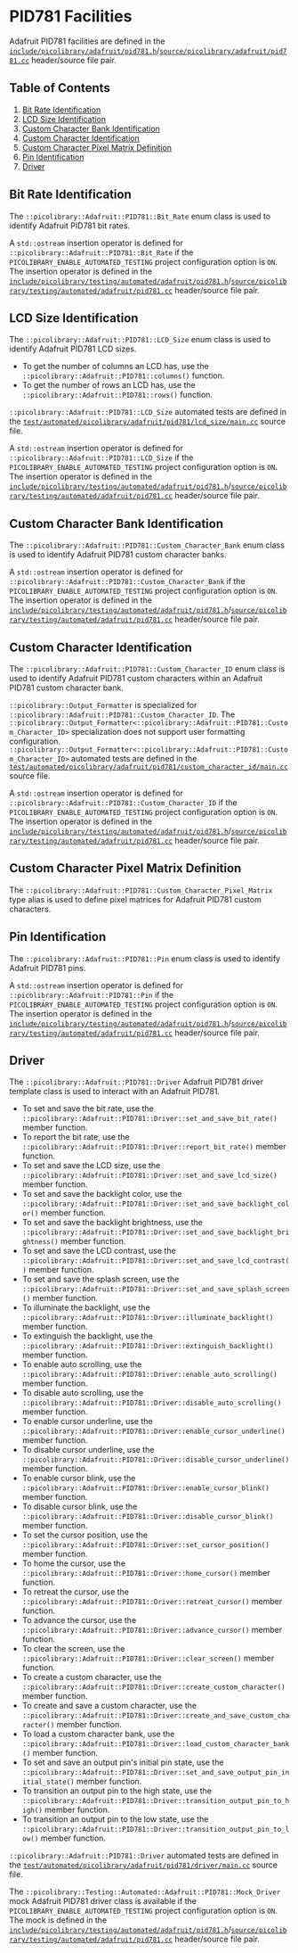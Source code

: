 # PID781 Facilities
Adafruit PID781 facilities are defined in the
[`include/picolibrary/adafruit/pid781.h`](https://github.com/apcountryman/picolibrary/blob/main/include/picolibrary/adafruit/pid781.h)/[`source/picolibrary/adafruit/pid781.cc`](https://github.com/apcountryman/picolibrary/blob/main/source/picolibrary/adafruit/pid781.cc)
header/source file pair.

## Table of Contents
1. [Bit Rate Identification](#bit-rate-identification)
1. [LCD Size Identification](#lcd-size-identification)
1. [Custom Character Bank Identification](#custom-character-bank-identification)
1. [Custom Character Identification](#custom-character-identification)
1. [Custom Character Pixel Matrix Definition](#custom-character-pixel-matrix-definition)
1. [Pin Identification](#pin-identification)
1. [Driver](#driver)

## Bit Rate Identification
The `::picolibrary::Adafruit::PID781::Bit_Rate` enum class is used to identify Adafruit
PID781 bit rates.

A `std::ostream` insertion operator is defined for
`::picolibrary::Adafruit::PID781::Bit_Rate` if the `PICOLIBRARY_ENABLE_AUTOMATED_TESTING`
project configuration option is `ON`.
The insertion operator is defined in the
[`include/picolibrary/testing/automated/adafruit/pid781.h`](https://github.com/apcountryman/picolibrary/blob/main/include/picolibrary/testing/automated/adafruit/pid781.h)/[`source/picolibrary/testing/automated/adafruit/pid781.cc`](https://github.com/apcountryman/picolibrary/blob/main/source/picolibrary/testing/automated/adafruit/pid781.cc)
header/source file pair.

## LCD Size Identification
The `::picolibrary::Adafruit::PID781::LCD_Size` enum class is used to identify Adafruit
PID781 LCD sizes.
- To get the number of columns an LCD has, use the
  `::picolibrary::Adafruit::PID781::columns()` function.
- To get the number of rows an LCD has, use the `::picolibrary::Adafruit::PID781::rows()`
  function.

`::picolibrary::Adafruit::PID781::LCD_Size` automated tests are defined in the
[`test/automated/picolibrary/adafruit/pid781/lcd_size/main.cc`](https://github.com/apcountryman/picolibrary/blob/main/test/automated/picolibrary/adafruit/pid781/lcd_size/main.cc)
source file.

A `std::ostream` insertion operator is defined for
`::picolibrary::Adafruit::PID781::LCD_Size` if the `PICOLIBRARY_ENABLE_AUTOMATED_TESTING`
project configuration option is `ON`.
The insertion operator is defined in the
[`include/picolibrary/testing/automated/adafruit/pid781.h`](https://github.com/apcountryman/picolibrary/blob/main/include/picolibrary/testing/automated/adafruit/pid781.h)/[`source/picolibrary/testing/automated/adafruit/pid781.cc`](https://github.com/apcountryman/picolibrary/blob/main/source/picolibrary/testing/automated/adafruit/pid781.cc)
header/source file pair.

## Custom Character Bank Identification
The `::picolibrary::Adafruit::PID781::Custom_Character_Bank` enum class is used to
identify Adafruit PID781 custom character banks.

A `std::ostream` insertion operator is defined for
`::picolibrary::Adafruit::PID781::Custom_Character_Bank` if the
`PICOLIBRARY_ENABLE_AUTOMATED_TESTING` project configuration option is `ON`.
The insertion operator is defined in the
[`include/picolibrary/testing/automated/adafruit/pid781.h`](https://github.com/apcountryman/picolibrary/blob/main/include/picolibrary/testing/automated/adafruit/pid781.h)/[`source/picolibrary/testing/automated/adafruit/pid781.cc`](https://github.com/apcountryman/picolibrary/blob/main/source/picolibrary/testing/automated/adafruit/pid781.cc)
header/source file pair.

## Custom Character Identification
The `::picolibrary::Adafruit::PID781::Custom_Character_ID` enum class is used to identify
Adafruit PID781 custom characters within an Adafruit PID781 custom character bank.

`::picolibrary::Output_Formatter` is specialized for
`::picolibrary::Adafruit::PID781::Custom_Character_ID`.
The
`::picolibrary::Output_Formatter<::picolibrary::Adafruit::PID781::Custom_Character_ID>`
specialization does not support user formatting configuration.
`::picolibrary::Output_Formatter<::picolibrary::Adafruit::PID781::Custom_Character_ID>`
automated tests are defined in the
[`test/automated/picolibrary/adafruit/pid781/custom_character_id/main.cc`](https://github.com/apcountryman/picolibrary/blob/main/test/automated/picolibrary/adafruit/pid781/custom_character_id/main.cc)
source file.

A `std::ostream` insertion operator is defined for
`::picolibrary::Adafruit::PID781::Custom_Character_ID` if the
`PICOLIBRARY_ENABLE_AUTOMATED_TESTING` project configuration option is `ON`.
The insertion operator is defined in the
[`include/picolibrary/testing/automated/adafruit/pid781.h`](https://github.com/apcountryman/picolibrary/blob/main/include/picolibrary/testing/automated/adafruit/pid781.h)/[`source/picolibrary/testing/automated/adafruit/pid781.cc`](https://github.com/apcountryman/picolibrary/blob/main/source/picolibrary/testing/automated/adafruit/pid781.cc)
header/source file pair.

## Custom Character Pixel Matrix Definition
The `::picolibrary::Adafruit::PID781::Custom_Character_Pixel_Matrix` type alias is used to
define pixel matrices for Adafruit PID781 custom characters.

## Pin Identification
The `::picolibrary::Adafruit::PID781::Pin` enum class is used to identify Adafruit PID781
pins.

A `std::ostream` insertion operator is defined for `::picolibrary::Adafruit::PID781::Pin`
if the `PICOLIBRARY_ENABLE_AUTOMATED_TESTING` project configuration option is `ON`.
The insertion operator is defined in the
[`include/picolibrary/testing/automated/adafruit/pid781.h`](https://github.com/apcountryman/picolibrary/blob/main/include/picolibrary/testing/automated/adafruit/pid781.h)/[`source/picolibrary/testing/automated/adafruit/pid781.cc`](https://github.com/apcountryman/picolibrary/blob/main/source/picolibrary/testing/automated/adafruit/pid781.cc)
header/source file pair.

## Driver
The `::picolibrary::Adafruit::PID781::Driver` Adafruit PID781 driver template class is
used to interact with an Adafruit PID781.
- To set and save the bit rate, use the
  `::picolibrary::Adafruit::PID781::Driver::set_and_save_bit_rate()` member function.
- To report the bit rate, use the
  `::picolibrary::Adafruit::PID781::Driver::report_bit_rate()` member function.
- To set and save the LCD size, use the
  `::picolibrary::Adafruit::PID781::Driver::set_and_save_lcd_size()` member function.
- To set and save the backlight color, use the
  `::picolibrary::Adafruit::PID781::Driver::set_and_save_backlight_color()` member
  function.
- To set and save the backlight brightness, use the
  `::picolibrary::Adafruit::PID781::Driver::set_and_save_backlight_brightness()` member
  function.
- To set and save the LCD contrast, use the
  `::picolibrary::Adafruit::PID781::Driver::set_and_save_lcd_contrast()` member function.
- To set and save the splash screen, use the
  `::picolibrary::Adafruit::PID781::Driver::set_and_save_splash_screen()` member function.
- To illuminate the backlight, use the
  `::picolibrary::Adafruit::PID781::Driver::illuminate_backlight()` member function.
- To extinguish the backlight, use the
  `::picolibrary::Adafruit::PID781::Driver::extinguish_backlight()` member function.
- To enable auto scrolling, use the
  `::picolibrary::Adafruit::PID781::Driver::enable_auto_scrolling()` member function.
- To disable auto scrolling, use the
  `::picolibrary::Adafruit::PID781::Driver::disable_auto_scrolling()` member function.
- To enable cursor underline, use the
  `::picolibrary::Adafruit::PID781::Driver::enable_cursor_underline()` member function.
- To disable cursor underline, use the
  `::picolibrary::Adafruit::PID781::Driver::disable_cursor_underline()` member function.
- To enable cursor blink, use the
  `::picolibrary::Adafruit::PID781::Driver::enable_cursor_blink()` member function.
- To disable cursor blink, use the
  `::picolibrary::Adafruit::PID781::Driver::disable_cursor_blink()` member function.
- To set the cursor position, use the
  `::picolibrary::Adafruit::PID781::Driver::set_cursor_position()` member function.
- To home the cursor, use the `::picolibrary::Adafruit::PID781::Driver::home_cursor()`
  member function.
- To retreat the cursor, use the
  `::picolibrary::Adafruit::PID781::Driver::retreat_cursor()` member function.
- To advance the cursor, use the
  `::picolibrary::Adafruit::PID781::Driver::advance_cursor()` member function.
- To clear the screen, use the `::picolibrary::Adafruit::PID781::Driver::clear_screen()`
  member function.
- To create a custom character, use the
  `::picolibrary::Adafruit::PID781::Driver::create_custom_character()` member function.
- To create and save a custom character, use the
  `::picolibrary::Adafruit::PID781::Driver::create_and_save_custom_character()` member
  function.
- To load a custom character bank, use the
  `::picolibrary::Adafruit::PID781::Driver::load_custom_character_bank()` member function.
- To set and save an output pin's initial pin state, use the
  `::picolibrary::Adafruit::PID781::Driver::set_and_save_output_pin_initial_state()`
  member function.
- To transition an output pin to the high state, use the
  `::picolibrary::Adafruit::PID781::Driver::transition_output_pin_to_high()` member
  function.
- To transition an output pin to the low state, use the
  `::picolibrary::Adafruit::PID781::Driver::transition_output_pin_to_low()` member
  function.

`::picolibrary::Adafruit::PID781::Driver` automated tests are defined in the
[`test/automated/picolibrary/adafruit/pid781/driver/main.cc`](https://github.com/apcountryman/picolibrary/blob/main/test/automated/picolibrary/adafruit/pid781/driver/main.cc)
source file.

The `::picolibrary::Testing::Automated::Adafruit::PID781::Mock_Driver` mock Adafruit
PID781 driver class is available if the `PICOLIBRARY_ENABLE_AUTOMATED_TESTING` project
configuration option is `ON`.
The mock is defined in the
[`include/picolibrary/testing/automated/adafruit/pid781.h`](https://github.com/apcountryman/picolibrary/blob/main/include/picolibrary/testing/automated/adafruit/pid781.h)/[`source/picolibrary/testing/automated/adafruit/pid781.cc`](https://github.com/apcountryman/picolibrary/blob/main/source/picolibrary/testing/automated/adafruit/pid781.cc)
header/source file pair.
